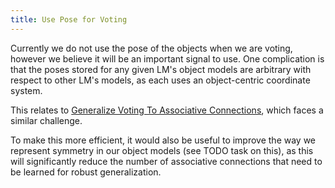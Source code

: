 ```yaml
---
title: Use Pose for Voting
---
```


Currently we do not use the pose of the objects when we are voting, however we believe it will be an important signal to use. One complication is that the poses stored for any given LM's object models are arbitrary with respect to other LM's models, as each uses an object-centric coordinate system.

This relates to [Generalize Voting To Associative Connections](./generalize-voting-to-associative-connections.md), which faces a similar challenge.

To make this more efficient, it would also be useful to improve the way we represent symmetry in our object models (see TODO task on this), as this will significantly reduce the number of associative connections that need to be learned for robust generalization.